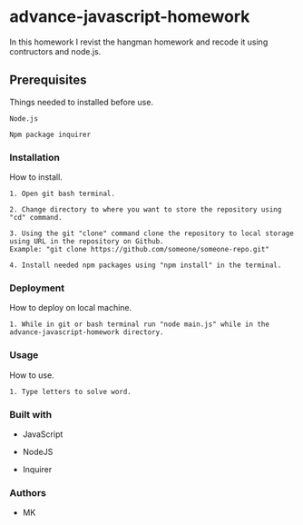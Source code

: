 # advance-javascript-homework

In this homework I revist the hangman homework and recode it using contructors and node.js. 

## Prerequisites

Things needed to installed before use.

```
Node.js
``` 

```
Npm package inquirer
```

### Installation

How to install.

```
1. Open git bash terminal.
```

```
2. Change directory to where you want to store the repository using "cd" command. 
```

```
3. Using the git "clone" command clone the repository to local storage using URL in the repository on Github.  
Example: "git clone https://github.com/someone/someone-repo.git"
```

```
4. Install needed npm packages using "npm install" in the terminal.
```

### Deployment

How to deploy on local machine.

```
1. While in git or bash terminal run "node main.js" while in the advance-javascript-homework directory.
```

### Usage

How to use.

```
1. Type letters to solve word.
```

### Built with

* JavaScript

* NodeJS

* Inquirer

### Authors

* MK